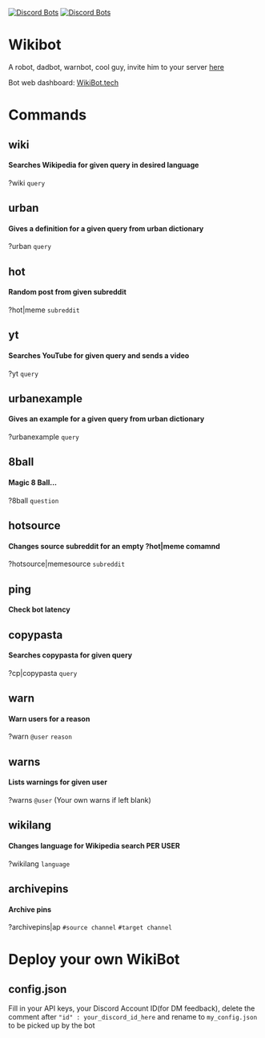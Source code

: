 [![Discord Bots](https://top.gg/api/widget/status/720738328714018816.svg)](https://top.gg/bot/720738328714018816) [![Discord Bots](https://top.gg/api/widget/servers/720738328714018816.svg?noavatar=true)](https://top.gg/bot/720738328714018816)

# Wikibot
A robot, dadbot, warnbot, cool guy, invite him to your server [here](https://top.gg/bot/720738328714018816/invite "Invite WikiBot")

Bot web dashboard: [WikiBot.tech](http://wikibot.tech/ "WikiBot Dashboard")


# **Commands**

  ## wiki
  
  #### Searches Wikipedia for given query in desired language
  
  ?wiki `query`
  
  
  
  ## urban
  
  #### Gives a definition for a given query from urban dictionary
  
  ?urban `query`
  
  
  
  ## hot
  
  #### Random post from given subreddit
  
  ?hot|meme `subreddit`
  
  
  
  ## yt
  
  #### Searches YouTube for given query and sends a video
  
  ?yt `query`
  
  
  
  ## urbanexample
  
  #### Gives an example for a given query from urban dictionary
  
  ?urbanexample `query`
  
  
  
  ## 8ball
  
  #### Magic 8 Ball...
  
  ?8ball `question`
  
  
  
  ## hotsource
  
  #### Changes source subreddit for an empty ?hot|meme comamnd
  
  ?hotsource|memesource `subreddit`
  
  
  
  ## ping
  
  #### Check bot latency
  
  
  
  ## copypasta
  
  #### Searches copypasta for given query
  
  ?cp|copypasta `query`
  
  
  
  ## warn
  
  #### Warn users for a reason
  
  ?warn `@user` `reason`
  
  
  
  ## warns
  
  #### Lists warnings for given user
  
  ?warns `@user` (Your own warns if left blank)
  
  
  
  ## wikilang
  
  #### Changes language for Wikipedia search PER USER
  
  ?wikilang `language`
  
  
  
  ## archivepins
  
  #### Archive pins
  
  ?archivepins|ap `#source channel` `#target channel`


# Deploy your own WikiBot

## config.json
Fill in your API keys, your Discord Account ID(for DM feedback), delete the comment after `"id" : your_discord_id_here` and rename to `my_config.json` to be picked up by the bot
